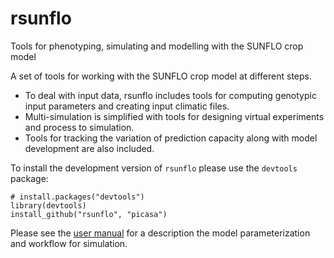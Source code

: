 # rsunflo
Tools for phenotyping, simulating and modelling with the SUNFLO crop model

A set of tools for working with the SUNFLO crop model at different steps. 
* To deal with input data, rsunflo includes tools for computing genotypic input parameters and creating input climatic files.
* Multi-simulation is simplified with tools for designing virtual experiments and process to simulation.
* Tools for tracking the variation of prediction capacity along with model development are also included.

To install the development version of `rsunflo` please use the `devtools` package:

    # install.packages("devtools")
    library(devtools)
    install_github("rsunflo", "picasa")

Please see the [user manual](inst/doc/workflow.md) for a description the model parameterization and workflow for simulation.

